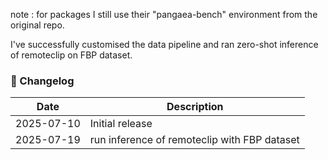 note : for packages I still use their "pangaea-bench" environment from the original repo. 

I've successfully customised the data pipeline and ran zero-shot inference of remoteclip on FBP dataset. 



### 📜 Changelog

| Date       | Description                                              |
|------------|----------------------------------------------------------|
| 2025-07-10 | Initial release
| 2025-07-19 | run inference of remoteclip with FBP dataset
